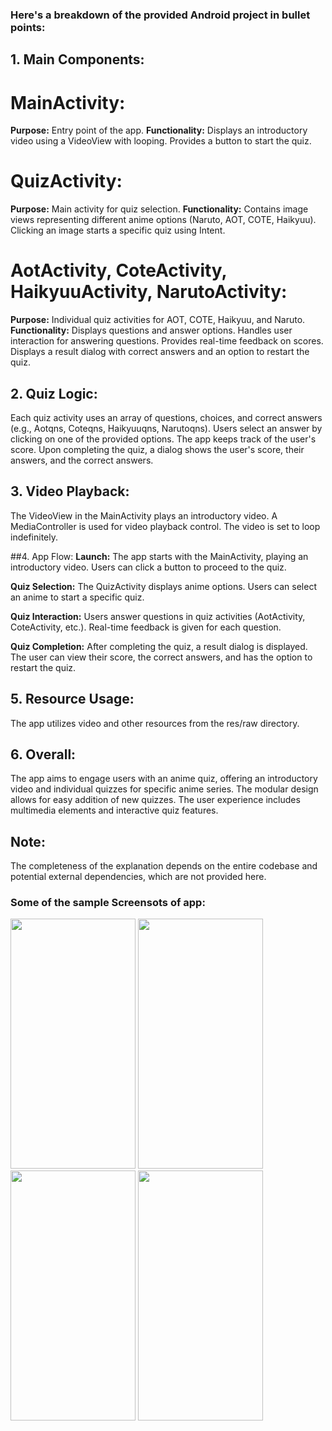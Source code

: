 ### Here's a breakdown of the provided Android project in bullet points:

## 1. Main Components:
  # MainActivity:
  **Purpose:** 
    Entry point of the app.
  **Functionality:** 
    Displays an introductory video using a VideoView with looping.
    Provides a button to start the quiz.
  # QuizActivity:
  **Purpose:** 
    Main activity for quiz selection.
  **Functionality:**
    Contains image views representing different anime options (Naruto, AOT, COTE, Haikyuu).
    Clicking an image starts a specific quiz using Intent.
  # AotActivity, CoteActivity, HaikyuuActivity, NarutoActivity:
  **Purpose:** 
    Individual quiz activities for AOT, COTE, Haikyuu, and Naruto.
  **Functionality:**
    Displays questions and answer options.
    Handles user interaction for answering questions.
    Provides real-time feedback on scores.
    Displays a result dialog with correct answers and an option to restart the quiz.
## 2. Quiz Logic:
  Each quiz activity uses an array of questions, choices, and correct answers (e.g., Aotqns, Coteqns, Haikyuuqns, Narutoqns).
  Users select an answer by clicking on one of the provided options.
  The app keeps track of the user's score.
  Upon completing the quiz, a dialog shows the user's score, their answers, and the correct answers.

## 3. Video Playback:
  The VideoView in the MainActivity plays an introductory video.
  A MediaController is used for video playback control.
  The video is set to loop indefinitely.

##4. App Flow:
  **Launch:**
    The app starts with the MainActivity, playing an introductory video.
    Users can click a button to proceed to the quiz.
    
  **Quiz Selection:**
    The QuizActivity displays anime options.
    Users can select an anime to start a specific quiz.
    
  **Quiz Interaction:**
    Users answer questions in quiz activities (AotActivity, CoteActivity, etc.).
    Real-time feedback is given for each question.

  **Quiz Completion:**
    After completing the quiz, a result dialog is displayed.
    The user can view their score, the correct answers, and has the option to restart the quiz.

## 5. Resource Usage:
  The app utilizes video and other resources from the res/raw directory.

## 6. Overall:
  The app aims to engage users with an anime quiz, offering an introductory video and individual quizzes for specific anime series.
  The modular design allows for easy addition of new quizzes.
  The user experience includes multimedia elements and interactive quiz features.

## Note:
  The completeness of the explanation depends on the entire codebase and potential external dependencies, which are not provided here.

### Some of the sample Screensots of app:
<img src="https://github.com/RagulParajuli/AnimeQuiz/assets/117198787/4eb5499c-52ca-463e-8a84-aeeae5df818c" height="400" width="200" /> 
<img src="https://github.com/RagulParajuli/AnimeQuiz/assets/117198787/378dc13e-993c-4632-bf2b-fa4f61da1540" height="400" width="200" />  
<img src="https://github.com/RagulParajuli/AnimeQuiz/assets/117198787/728e91af-cbeb-4245-8084-f9bf49f0351e" height="400" width="200" />  
<img src="https://github.com/RagulParajuli/AnimeQuiz/assets/117198787/0e294074-336c-4426-a5a8-8e59ea975921" height="400" width="200" />  

